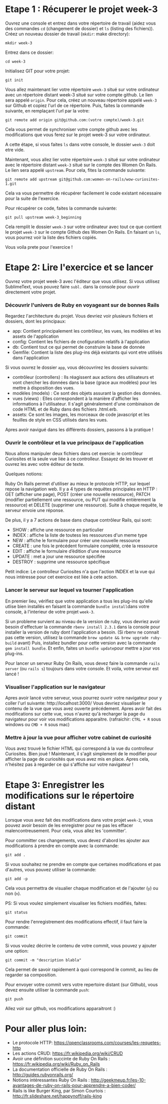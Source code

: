 # Etape 1 : Récuperer le projet week-3

Ouvrez une console et entrez dans votre répertoire de travail (aidez vous des commandes ````cd```` (changement de dossier) et ````ls```` (listing des fichiers)).
Créez un nouveau dossier de travail (````mkdir````: make directory):
``` Console
mkdir week-3
````

Entrez dans ce dossier:
``` Console
cd week-3
````

Initialisez GIT pour votre projet:
``` Console
git init
````
Vous allez maintenant lier votre répertoire ````week-3```` situé sur votre ordinateur avec un répertoire distant week-3 situé sur votre compte github. Le lien sera appelé ````origin````.
Pour cela, créez un nouveau répertoire appelé ````week-3```` sur Github et copiez l'url de ce répertoire.
Puis, faites la commande suivante, en remplaçant l'url par la votre:
``` Console
git remote add origin git@github.com:(votre compte)/week-3.git
````
Cela vous permet de synchroniser votre compte github avec les modifications que vous ferez sur le projet week-3 sur votre ordinateur.

A cette étape, si vous faites ````ls```` dans votre console, le dossier ````week-3```` doit etre vide.

Maintenant, vous allez lier votre répertoire ````week-3```` situé sur votre ordinateur avec le répertoire distant ````week-3```` situé sur le compte des Women On Rails. Le lien sera appelé ````upstream````. 
Pour cela, fites la commande suivante:
``` Console
git remote add upstream git@github.com:women-on-rails/wow-curiosites-1.git
````
Cela va vous permettre de récupérer facilement le code existant nécessaire pour la suite de l'exercice. 

Pour récupérer ce code, faites la commande suivante:
``` Console
git pull upstream week-3_beginning
````

Cela remplit le dossier ````week-3```` sur votre ordinateur avec tout ce que contient le projet ````week-3```` sur le compte Github des Women On Rails. 
En faisant un ````ls````, vous pourrez voir la liste des fichiers copiés. 

Vous voila prete pour l'exercice !

# Etape 2: Lire l'exercice et se lancer

Ouvrez votre projet week-3 avec l'éditeur que vous utilisez. 
Si vous utilisez SublimeText, vous pouvez faire ````subl.```` dans la console pour ouvrir directement votre projet. 

### Découvrir l'univers de Ruby en voyageant sur de bonnes Rails 

Regardez l'architecture du projet.
Vous devriez voir plusieurs fichiers et dossiers, dont les principaux:
- app: Contient principalement les contrôleur, les vues, les modèles et les assets de l'application
- config: Contient les fichiers de cnofiguration relatifs à l'application
- db: Contient tout ce qui permet de construire la base de donnée
- Gemfile: Contient la liste des plug-ins déjà existants qui vont etre utilisés dans l'application

Si vous ouvrez le dossier ````app````, vous découvrirez les dossiers suivants:
- contrôleur (controllers) : Ils réagissent aux actions des utilisateurs et vont chercher les données dans la base (grace aux modèles) pour les mettre à disposition des vues.
- modèles (models) : Ce sont des objets assurant la gestion des données.
- vues (views) : Elles correspondent à la manière d'afficher les informations à l'utilisateur. Il s'agit généralement d'une combinaison de code HTML et de Ruby dans des fichiers .html.erb.
- assets: Ce sont les images, les morceaux de code javascript et les feuilles de style en CSS utilisés dans les vues.

Apres avoir navigué dans les différents dossiers, passons à la pratique !

### Ouvrir le contrôleur et la vue principaux de l'application

Nous allons manipuler deux fichiers dans cet exercie: le contrôleur Curiosites et la seule vue liée à ce controlleur.
Essayez de les trouver et ouvrez les avec votre éditeur de texte. 

Quelques notions:

Ruby On Rails permet d'utiliser au mieux le protocole HTTP, sur lequel repose la navigation web. Il y a 4 types de requêtes principales en HTTP : GET (afficher une page), POST (créer une nouvelle ressource), PATCH (modifier partiellement une ressource, ou PUT qui modifie entièrement la ressource) et DELETE (supprimer une ressource). Suite à chaque requête, le serveur envoie une réponse.

De plus, il y a 7 actions de base dans chaque contrôleur Rails, qui sont: 
- SHOW : affiche une ressource en particulier
- INDEX : affiche la liste de toutess les ressources d'un meme type
- NEW : affiche le formulaire pour créer une nouvelle ressource
- CREATE : une fois le précédent formulaire complété, crée la ressource
- EDIT : affiche le formulaire d’édition d'une ressource
- UPDATE : met a jour une ressource spécifiée 
- DESTROY : supprime une ressource spécifique

Petit indice: Le controlleur Curiosites n'a que l'action INDEX et la vue qui nous intéresse pour cet exercice est liée à cete action. 

### Lancer le serveur sur lequel va tourner l'application

En premier lieu, vérifiez que votre application a tous les plug-ins qu'elle utlise bien installés en faisant la commande ````bundle install````dans votre console, à l'interieur de votre projet ````week-3````. 

Si un probleme survient au niveau de la version de ruby, vous devriez avoir besoin d'effectuer la commande ````rbenv install 2.3.1```` dans la console pour installer la version de ruby dont l'application a besoin. 
(Si rbenv ne connait pas cette version, utilisez la commande ````brew update && brew upgrade ruby-build```` avant)
Puis, installez bundler pour cette version avec la commande ````gem install bundle````. Et enfin, faites un ````bundle update````pour mettre a jour vos plug-ins. 

Pour lancer un serveur Ruby On Rails, vous devez faire la commande ````rails server```` (ou ````rails s````) toujours dans votre console. 
Et voila, votre serveur est lancé !

### Visualiser l'application sur le navigateur

Apres avoir lancé votre serveur, vous pourrez ouvrir votre navigateur pour y coller l'url suivante: http://localhost:3000/
Vous devriez visualiser le contenu de la vue que vous avez ouverte précédement. 
Apres avoir fait des modifications sur cette vue, vous n'aurez qu'à recharger la page du navigateur pour voir vos modifications apparaitre. (rafraichir: ````CTRL + R```` sous windows ou ````CMD + R```` sous mac)

### Mettre à jour la vue pour afficher votre cabinet de curiosité

Vous avez trouvé le fichier HTML qui correspond à la vue du controlleur Curiosites. Bien joué ! 
Maintenant, il s'agit simplement de le modifier pour afficher la page de curiosités que vous avez mis en place. Apres cela, n'hésitez pas à regarder ce qui s'affiche sur votre navigateur !

# Etape 3: Enregistrer les modifications sur le répertoire distant

Lorsque vous avez fait des modifications dans votre projet ````week-2````, vous pouvez avoir besoin de les enregistrer pour ne pas les effacer malencontreusement. Pour cela, vous allez les 'committer'. 

Pour committer ces changements, vous devez d'abord les ajouter aux modifications à prendre en compte avec la commande:
``` Console
git add .
````

Si vous souhaitez ne prendre en compte que certaines modifications et pas d'autres, vous pouvez utiliser la commande:
``` Console
git add -p 
````
Cela vous permettra de visualier chaque modification et de l'ajouter (````y````) ou non (````n````). 

PS: Si vous voulez simplement visualiser les fichiers modifiés, faites:
``` Console
git status
````

Pour rendre l'enregistrement des modifications effectif, il faut faire la commande:
``` Console
git commit 
````

Si vous voulez décrire le contenu de votre commit, vous pouvez y ajouter une option:
``` Console
git commit -m "description blabla"
````
Cela permet de savoir rapidement à quoi correspond le commit, au lieu de regarder sa composition. 

Pour envoyer votre commit vers votre repertoire distant (sur Github), vous devez ensuite utiliser la commande ````push````:
```Console
git push 
````

Allez voir sur github, vos modifications apparaitront :)

# Pour aller plus loin:
- Le protocole HTTP: https://openclassrooms.com/courses/les-requetes-http
- Les actions CRUD: https://fr.wikipedia.org/wiki/CRUD
- Avoir une définition succinte de Ruby On Rails : https://fr.wikipedia.org/wiki/Ruby_on_Rails
- La documentation officielle de Ruby On Rails : http://guides.rubyonrails.org/
- Notions intéressantes Ruby On Rails : http://geekmeup.fr/les-10-avantages-de-ruby-on-rails-pour-apprendre-a-bien-coder/
- Rails is like Burger King, par Simon Courtois : http://fr.slideshare.net/happynoff/rails-king
